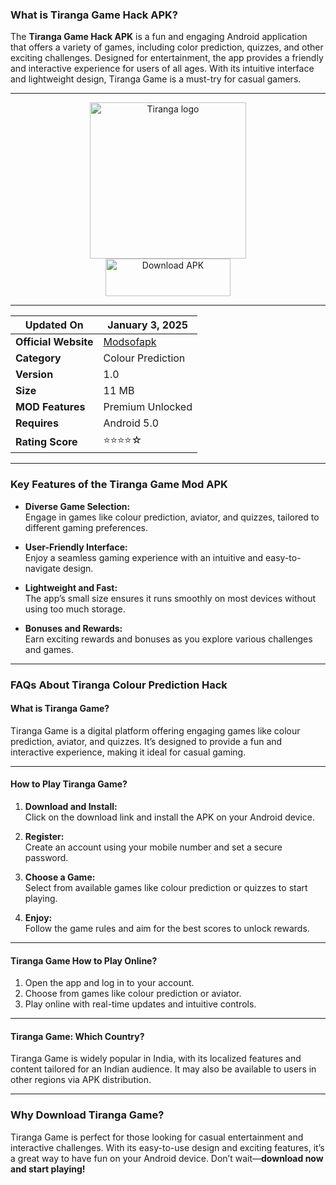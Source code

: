 ### What is Tiranga Game Hack APK?

The **Tiranga Game Hack APK** is a fun and engaging Android application that offers a variety of games, including color prediction, quizzes, and other exciting challenges. Designed for entertainment, the app provides a friendly and interactive experience for users of all ages. With its intuitive interface and lightweight design, Tiranga Game is a must-try for casual gamers.

---

<div align="center">

<img src="https://github.com/user-attachments/assets/44c1c407-7884-4d70-9147-cf95fc98f9dd" alt="Tiranga logo" width="250" height="250">  
<br>  
<a href="https://rpy.club/lm/Bm4OQs5ZE2">
    <img src="https://github.com/user-attachments/assets/ba0890f7-4c5a-4a60-ae30-560b2ffd1e24" alt="Download APK" width="200" height="60">
</a>

---

| **Updated On**        | January 3, 2025 |
|------------------------|-------------------|
| **Official Website**     | [Modsofapk](https://modsofapk.com) |
| **Category**           | Colour Prediction     |
| **Version**            | 1.0        |
| **Size**               | 11 MB            |
| **MOD Features**       | Premium Unlocked  |
| **Requires**           | Android 5.0       |
| **Rating Score**       | ⭐⭐⭐⭐☆            |

</div>

---

### Key Features of the Tiranga Game Mod APK

- **Diverse Game Selection:**  
  Engage in games like colour prediction, aviator, and quizzes, tailored to different gaming preferences.  

- **User-Friendly Interface:**  
  Enjoy a seamless gaming experience with an intuitive and easy-to-navigate design.  

- **Lightweight and Fast:**  
  The app’s small size ensures it runs smoothly on most devices without using too much storage.  

- **Bonuses and Rewards:**  
  Earn exciting rewards and bonuses as you explore various challenges and games.  

---

### FAQs About Tiranga Colour Prediction Hack

#### **What is Tiranga Game?**
Tiranga Game is a digital platform offering engaging games like colour prediction, aviator, and quizzes. It’s designed to provide a fun and interactive experience, making it ideal for casual gaming.

---

#### **How to Play Tiranga Game?**
1. **Download and Install:**  
   Click on the download link and install the APK on your Android device.  

2. **Register:**  
   Create an account using your mobile number and set a secure password.  

3. **Choose a Game:**  
   Select from available games like colour prediction or quizzes to start playing.  

4. **Enjoy:**  
   Follow the game rules and aim for the best scores to unlock rewards.

---

#### **Tiranga Game How to Play Online?**
1. Open the app and log in to your account.  
2. Choose from games like colour prediction or aviator.  
3. Play online with real-time updates and intuitive controls.  

---

#### **Tiranga Game: Which Country?**
Tiranga Game is widely popular in India, with its localized features and content tailored for an Indian audience. It may also be available to users in other regions via APK distribution.

---

### **Why Download Tiranga Game?**
Tiranga Game is perfect for those looking for casual entertainment and interactive challenges. With its easy-to-use design and exciting features, it’s a great way to have fun on your Android device. Don’t wait—**download now and start playing!**
